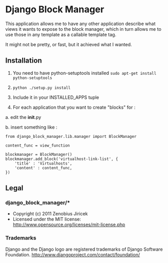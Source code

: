 Django Block Manager
=========================

This application allows me to have any other application describe what views
it wants to expose to the block manager, which in turn allows me to use those
in any template as a callable template tag.

It might not be pretty, or fast, but it achieved what I wanted.

## Installation

1. You need to have python-setuptools installed
`sudo apt-get install python-setuptools`

1. `python ./setup.py install`

1. Include it in your INSTALLED_APPS tuple

1. For each application that you want to create "blocks" for :

 a. edit the __init__.py

 b. insert something like :

    from django_block_manager.lib.manager import BlockManager

    content_func = view_function

    blockmanager = BlockManager()
    blockmanager.add_block('virtualhost-link-list', {
        'title' : 'Virtualhosts',
        'content' : content_func,
    })


## Legal

### django_block_manager/*

+ Copyright (c) 2011 Zenobius Jiricek
+ Licensed under the MIT license: http://www.opensource.org/licenses/mit-license.php

### Trademarks

Django and the Django logo are registered trademarks of Django Software Foundation.
http://www.djangoproject.com/contact/foundation/

